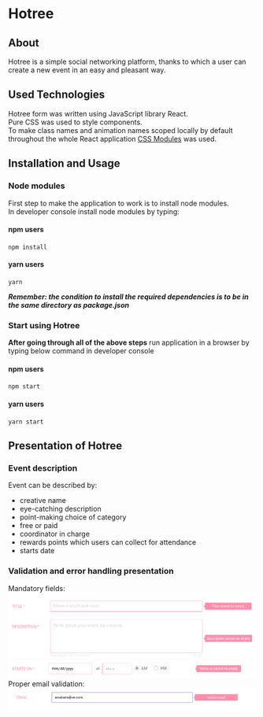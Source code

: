 # Hotree
## About
Hotree is a simple social networking platform,
thanks to which a user can create a new event in an easy and pleasant way.
## Used Technologies</br>
Hotree form was written using JavaScript library React.  
Pure CSS was used to style components.  
To make class names and animation names scoped 
locally by default throughout the whole React application
[CSS Modules](https://github.com/css-modules/css-modules) 
was used.
## Installation and Usage
### Node modules
First step to make the application to work is to install node modules.  
In developer console install node modules by typing:  
#### npm users
```
npm install
``` 
#### yarn users
```
yarn
``` 
***Remember: the condition to install the required dependencies is to be in the same directory as package.json***
### Start using Hotree
**After going through all of the above steps** run application in a browser 
by typing below command in developer console
#### npm users
```
npm start
``` 
#### yarn users
```
yarn start
``` 
## Presentation of Hotree
### Event description
Event can be described by:
- creative name
- eye-catching description
- point-making choice of category
- free or paid
- coordinator in charge
- rewards points which users can collect for attendance
- starts date
### Validation and error handling presentation
Mandatory fields:
![](./images/title_description.png)
![](./images/starts.png)
Proper email validation:
![](./images/email.png)
